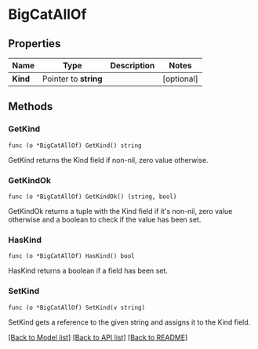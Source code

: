 # BigCatAllOf

## Properties

Name | Type | Description | Notes
------------ | ------------- | ------------- | -------------
**Kind** | Pointer to **string** |  | [optional] 

## Methods

### GetKind

`func (o *BigCatAllOf) GetKind() string`

GetKind returns the Kind field if non-nil, zero value otherwise.

### GetKindOk

`func (o *BigCatAllOf) GetKindOk() (string, bool)`

GetKindOk returns a tuple with the Kind field if it's non-nil, zero value otherwise
and a boolean to check if the value has been set.

### HasKind

`func (o *BigCatAllOf) HasKind() bool`

HasKind returns a boolean if a field has been set.

### SetKind

`func (o *BigCatAllOf) SetKind(v string)`

SetKind gets a reference to the given string and assigns it to the Kind field.


[[Back to Model list]](../README.md#documentation-for-models) [[Back to API list]](../README.md#documentation-for-api-endpoints) [[Back to README]](../README.md)


